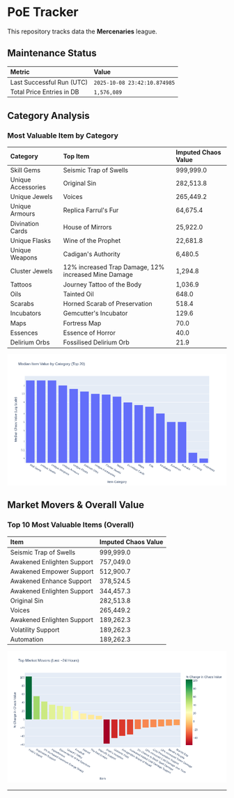 # PoE Tracker

This repository tracks data the **Mercenaries** league.

## Maintenance Status

<!-- START_MAINTENANCE -->
| Metric | Value |
|:---|:---|
| Last Successful Run (UTC) | `2025-10-08 23:42:10.874985` |
| Total Price Entries in DB | `1,576,089` |

<!-- END_MAINTENANCE -->

## Category Analysis

<!-- START_CATEGORY_ANALYSIS -->
### Most Valuable Item by Category
| Category | Top Item | Imputed Chaos Value |
| :--- | :--- | :--- |
| Skill Gems | Seismic Trap of Swells | 999,999.0 |
| Unique Accessories | Original Sin | 282,513.8 |
| Unique Jewels | Voices | 265,449.2 |
| Unique Armours | Replica Farrul's Fur | 64,675.4 |
| Divination Cards | House of Mirrors | 25,922.0 |
| Unique Flasks | Wine of the Prophet | 22,681.8 |
| Unique Weapons | Cadigan's Authority | 6,480.5 |
| Cluster Jewels | 12% increased Trap Damage, 12% increased Mine Damage | 1,294.8 |
| Tattoos | Journey Tattoo of the Body | 1,036.9 |
| Oils | Tainted Oil | 648.0 |
| Scarabs | Horned Scarab of Preservation | 518.4 |
| Incubators | Gemcutter's Incubator | 129.6 |
| Maps | Fortress Map | 70.0 |
| Essences | Essence of Horror | 40.0 |
| Delirium Orbs | Fossilised Delirium Orb | 21.9 |


![Category Analysis Chart](charts/category_analysis.png)
<!-- END_CATEGORY_ANALYSIS -->

## Market Movers & Overall Value

<!-- START_ANALYSIS -->
### Top 10 Most Valuable Items (Overall)
| Item | Imputed Chaos Value |
| :--- | :--- |
| Seismic Trap of Swells | 999,999.0 |
| Awakened Enlighten Support | 757,049.0 |
| Awakened Empower Support | 512,900.7 |
| Awakened Enhance Support | 378,524.5 |
| Awakened Enlighten Support | 344,457.3 |
| Original Sin | 282,513.8 |
| Voices | 265,449.2 |
| Awakened Enlighten Support | 189,262.3 |
| Volatility Support | 189,262.3 |
| Automation | 189,262.3 |


![Market Movers Chart](charts/market_movers.png)
<!-- END_ANALYSIS -->

---
